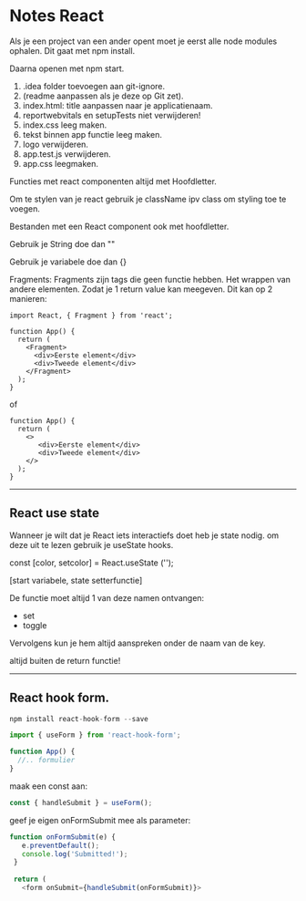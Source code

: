 # Notes React

Als je een project van een ander opent moet je eerst alle node modules ophalen.
Dit gaat met npm install.

Daarna openen met npm start.

1. .idea folder toevoegen aan git-ignore.
2. (readme aanpassen als je deze op Git zet).
3. index.html: title aanpassen naar je applicatienaam.
4. reportwebvitals en setupTests niet verwijderen!
5. index.css leeg maken.
6. tekst binnen app functie leeg maken.
7. logo verwijderen.
8. app.test.js verwijderen.
9. app.css leegmaken.

Functies met react componenten altijd met Hoofdletter.

Om te stylen van je react gebruik je className ipv class om styling toe te voegen.

Bestanden met een React component ook met hoofdletter.

Gebruik je String doe dan ""

Gebruik je variabele doe dan {}

Fragments:
Fragments zijn tags die geen functie hebben. Het wrappen van andere elementen.
Zodat je 1 return value kan meegeven. Dit kan op 2 manieren:
```React
import React, { Fragment } from 'react';

function App() {
  return (
    <Fragment>
      <div>Eerste element</div>
	  <div>Tweede element</div>
    </Fragment>
  );
}
```

of

```React
function App() {
  return (
    <>
       <div>Eerste element</div>
       <div>Tweede element</div>
    </>
  );
}
```
---
## React use state

Wanneer je wilt dat je React iets interactiefs doet heb je state nodig.
om deze uit te lezen gebruik je useState hooks.

const [color, setcolor] = React.useState ('');

[start variabele, state setterfunctie]

De functie moet altijd 1 van deze namen ontvangen:
- set <naam van object>
- toggle <naam van object>

Vervolgens kun je hem altijd aanspreken onder de naam van de key.

altijd buiten de return functie!

---
## React hook form.

```javascript
npm install react-hook-form --save
```

```javascript
import { useForm } from 'react-hook-form';

function App() {
  //.. formulier
}
```

maak een const aan:
```javascript
const { handleSubmit } = useForm();
```

geef je eigen onFormSubmit mee als parameter:
```javascript
function onFormSubmit(e) {
   e.preventDefault();
   console.log('Submitted!');
 }
 
 return (
   <form onSubmit={handleSubmit(onFormSubmit)}>
```